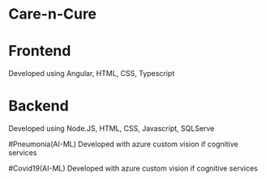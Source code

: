# Care-n-Cure

# Frontend 
Developed using Angular, HTML, CSS, Typescript

# Backend
Developed using Node.JS, HTML, CSS, Javascript, SQLServe

#Pneumonia(AI-ML)
Developed with azure custom vision if cognitive services

#Covid19(AI-ML)
Developed with azure custom vision if cognitive services
